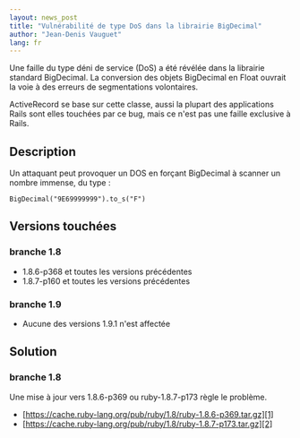 ```yaml
---
layout: news_post
title: "Vulnérabilité de type DoS dans la librairie BigDecimal"
author: "Jean-Denis Vauguet"
lang: fr
---
```


Une faille du type déni de service (DoS) a été révélée dans la librairie
standard BigDecimal. La conversion des objets BigDecimal en Float
ouvrait la voie à des erreurs de segmentations volontaires.

ActiveRecord se base sur cette classe, aussi la plupart des applications
Rails sont elles touchées par ce bug, mais ce n\'est pas une faille
exclusive à Rails.

## Description

Un attaquant peut provoquer un DOS en forçant BigDecimal à scanner un
nombre immense, du type :


    BigDecimal("9E69999999").to_s("F")

## Versions touchées

### branche 1.8

* 1\.8.6-p368 et toutes les versions précédentes
* 1\.8.7-p160 et toutes les versions précédentes

### branche 1.9

* Aucune des versions 1.9.1 n\'est affectée

## Solution

### branche 1.8

Une mise à jour vers 1.8.6-p369 ou ruby-1.8.7-p173 règle le problème.

* [https://cache.ruby-lang.org/pub/ruby/1.8/ruby-1.8.6-p369.tar.gz][1]
* [https://cache.ruby-lang.org/pub/ruby/1.8/ruby-1.8.7-p173.tar.gz][2]



[1]: https://cache.ruby-lang.org/pub/ruby/1.8/ruby-1.8.6-p369.tar.gz
[2]: https://cache.ruby-lang.org/pub/ruby/1.8/ruby-1.8.7-p173.tar.gz
